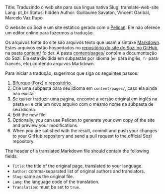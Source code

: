 Title: Traduzindo o web site para sua língua nativa
Slug: translate-web-site
Lang: pt_br
Status: hidden
Author: Guillaume Savaton, Vincent Garibal, Marcelo Vaz Pupo

O website do Sozi é um site estático gerado com o [Pelican](http://blog.getpelican.com/).
Ele não oferece um editor online para fazermos a tradução.

Os arquivos fonte do site são arquivos texto que usam a sintaxe [Markdown](http://daringfireball.net/projects/markdown/syntax).
Estes arquivos estão hospedados no [repositório do site do Sozi no GitHub](https://github.com/senshu/Sozi-website), na pasta
[content/](https://github.com/senshu/Sozi-website/tree/master/content) folder.
A pasta [content/pages/](https://github.com/senshu/Sozi-website/tree/master/content/pages) contém
a documentação do Sozi.
Ela está dividida em subpastas por idioma (`en` para inglês, `fr` para francês, etc)
contendo arquivos Markdown.

Para iniciar a tradução, sugerimos que siga os seguintes passos:

1. [Bifurque (Fork) o repositório](https://github.com/senshu/Sozi-website/fork).
2. Crie uma subpasta para seu idioma em `content/pages/`, caso ela ainda não exista.
3. Se quiser traduzir uma pagina, encontre a versão original em inglês na pasta `en` e crie um novo arquivo com o mesmo nome na subpasta de seu idioma.
4. Edit the new file.
5. Optionally, you can use Pelican to generate your own copy of the site and preview your modifications.
6. When you are satisfied with the result, commit and push your changes to your GitHub repository and send a pull request to the official Sozi repository.

The header of a translated Markdown file should contain the following fields:

* `Title`: the title of the original page, translated to your language.
* `Author`: comma-separated list of original authors and translators.
* `Slug`: same as the original file.
* `Lang`: the language code of the translation.
* `Translation`: must be set to `true`.
